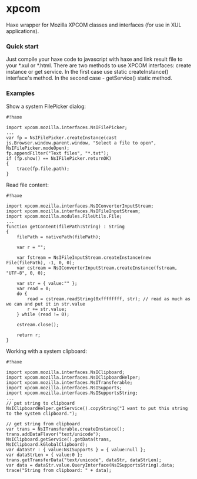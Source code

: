 # xpcom #

Haxe wrapper for Mozilla XPCOM classes and interfaces (for use in XUL applications).

### Quick start ###

Just compile your haxe code to javascript with haxe and link result file to your *.xul or *.html.
There are two methods to use XPCOM interfaces: create instance or get service.
In the first case use static createInstance() interface's method. In the second case - getService() static method.

### Examples ###

Show a system FilePicker dialog:
```
#!haxe

import xpcom.mozilla.interfaces.NsIFilePicker;
...
var fp = NsIFilePicker.createInstance(cast js.Browser.window.parent.window, "Select a file to open", NsIFilePicker.modeOpen);
fp.appendFilter("Text files", "*.txt");
if (fp.show() == NsIFilePicker.returnOK)
{
    trace(fp.file.path);
}
```

Read file content:
```
#!haxe

import xpcom.mozilla.interfaces.NsIConverterInputStream;
import xpcom.mozilla.interfaces.NsIFileInputStream;
import xpcom.mozilla.modules.FileUtils.File;
...
function getContent(filePath:String) : String 
{
	filePath = nativePath(filePath);
	
	var r = "";
	
	var fstream = NsIFileInputStream.createInstance(new File(filePath), -1, 0, 0);
	var cstream = NsIConverterInputStream.createInstance(fstream, "UTF-8", 0, 0);
	
	var str = { value:"" };
	var read = 0;
	do { 
		read = cstream.readString(0xffffffff, str); // read as much as we can and put it in str.value
		r += str.value;
	} while (read != 0);
	
	cstream.close();
	
	return r;
}
```

Working with a system clipboard:
```
#!haxe

import xpcom.mozilla.interfaces.NsIClipboard;
import xpcom.mozilla.interfaces.NsIClipboardHelper;
import xpcom.mozilla.interfaces.NsITransferable;
import xpcom.mozilla.interfaces.NsISupports;
import xpcom.mozilla.interfaces.NsISupportsString;
...
// put string to clipboard
NsIClipboardHelper.getService().copyString("I want to put this string to the system clipboard.");

// get string from clipboard
var trans = NsITransferable.createInstance();
trans.addDataFlavor("text/unicode");
NsIClipboard.getService().getData(trans, NsIClipboard.kGlobalClipboard);
var dataStr : { value:NsISupports } = { value:null };
var dataStrLen = { value:0 };
trans.getTransferData("text/unicode", dataStr, dataStrLen);
var data = dataStr.value.QueryInterface(NsISupportsString).data;
trace("String from clipboard: " + data);
```

